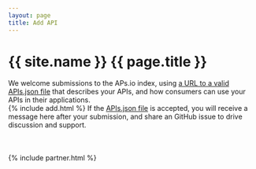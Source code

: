```yaml
---
layout: page
title: Add API
---
```


# {{ site.name }} {{ page.title }}
We welcome submissions to the APs.io index, using [a URL to a valid APIs.json file](https://apisjson.org/) that describes your APIs, and how consumers can use your APIs in their applications.<br>
{% include add.html %}
If the [APIs.json file](https://apisjson.org/) is accepted, you will receive a message here after your submission, and share an GitHub issue to drive discussion and support.

<div class="container text-center" style="width: 75%;margin-top:50px;">
    {% include partner.html %} 
</div>
